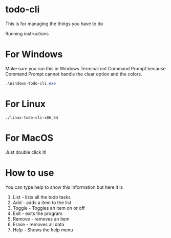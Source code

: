 # todo-cli
This is for managing the things you have to do




Running instructions

# For Windows
Make sure you run this in Windows Terminal not Command Prompt because Command Prompt cannot handle the clear option and the colors.
```powershell
.\Windows-todo-cli.exe
```
# For Linux
```console
./linux-todo-cli-x86_64
```
# For MacOS
Just double click it!

# How to use
You can type help to show this information but here it is
1. List - lists all the todo tasks
2. Add - adds a item to the list
3. Toggle - Toggles an item on or off
4. Exit - exits the program
5. Remove - removes an item
6. Erase - removes all data
7. Help - Shows the help menu
